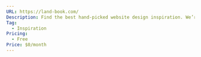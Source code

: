 ```yaml
---
URL: https://land-book.com/
Description: Find the best hand-picked website design inspiration. We’re a curated web design gallery for Creatives, updated daily.
Tag:
  - Inspiration
Pricing:
  - Free
Price: $0/month
---
```

